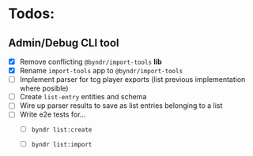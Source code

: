 # Todos:

## Admin/Debug CLI tool
- [x] Remove conflicting `@byndr/import-tools` **lib**
- [x] Rename `import-tools` app to `@byndr/import-tools`
- [ ] Implement parser for tcg player exports (list previous implementation where posible)
- [ ] Create `list-entry` entities and schema
- [ ] Wire up parser results to save as list entries belonging to a list
- [ ] Write e2e tests for...
	- [ ] `byndr list:create`
	- [ ] `byndr list:import`

